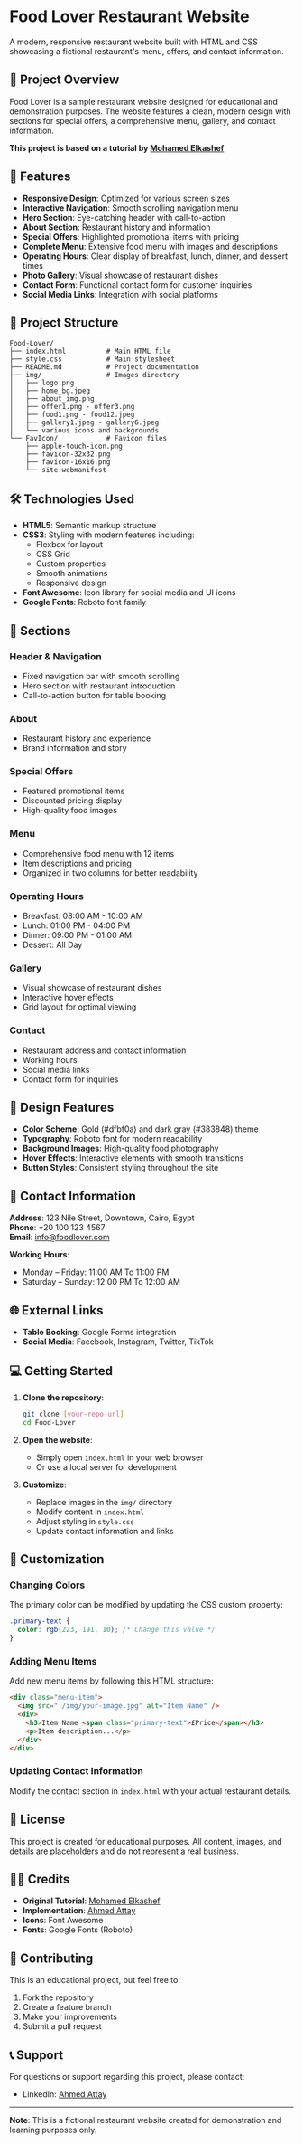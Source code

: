# Food Lover Restaurant Website

A modern, responsive restaurant website built with HTML and CSS showcasing a fictional restaurant's menu, offers, and contact information.

## 🍕 Project Overview

Food Lover is a sample restaurant website designed for educational and demonstration purposes. The website features a clean, modern design with sections for special offers, a comprehensive menu, gallery, and contact information.

**This project is based on a tutorial by [Mohamed Elkashef](https://www.youtube.com/@Mohamed.Elkashef)**

## 🚀 Features

- **Responsive Design**: Optimized for various screen sizes
- **Interactive Navigation**: Smooth scrolling navigation menu
- **Hero Section**: Eye-catching header with call-to-action
- **About Section**: Restaurant history and information
- **Special Offers**: Highlighted promotional items with pricing
- **Complete Menu**: Extensive food menu with images and descriptions
- **Operating Hours**: Clear display of breakfast, lunch, dinner, and dessert times
- **Photo Gallery**: Visual showcase of restaurant dishes
- **Contact Form**: Functional contact form for customer inquiries
- **Social Media Links**: Integration with social platforms

## 📂 Project Structure

```
Food-Lover/
├── index.html          # Main HTML file
├── style.css           # Main stylesheet
├── README.md           # Project documentation
├── img/                # Images directory
│   ├── logo.png
│   ├── home_bg.jpeg
│   ├── about_img.png
│   ├── offer1.png - offer3.png
│   ├── food1.png - food12.jpeg
│   ├── gallery1.jpeg - gallery6.jpeg
│   └── various icons and backgrounds
└── FavIcon/            # Favicon files
    ├── apple-touch-icon.png
    ├── favicon-32x32.png
    ├── favicon-16x16.png
    └── site.webmanifest
```

## 🛠️ Technologies Used

- **HTML5**: Semantic markup structure
- **CSS3**: Styling with modern features including:
  - Flexbox for layout
  - CSS Grid
  - Custom properties
  - Smooth animations
  - Responsive design
- **Font Awesome**: Icon library for social media and UI icons
- **Google Fonts**: Roboto font family

## 📱 Sections

### Header & Navigation

- Fixed navigation bar with smooth scrolling
- Hero section with restaurant introduction
- Call-to-action button for table booking

### About

- Restaurant history and experience
- Brand information and story

### Special Offers

- Featured promotional items
- Discounted pricing display
- High-quality food images

### Menu

- Comprehensive food menu with 12 items
- Item descriptions and pricing
- Organized in two columns for better readability

### Operating Hours

- Breakfast: 08:00 AM - 10:00 AM
- Lunch: 01:00 PM - 04:00 PM
- Dinner: 09:00 PM - 01:00 AM
- Dessert: All Day

### Gallery

- Visual showcase of restaurant dishes
- Interactive hover effects
- Grid layout for optimal viewing

### Contact

- Restaurant address and contact information
- Working hours
- Social media links
- Contact form for inquiries

## 🎨 Design Features

- **Color Scheme**: Gold (#dfbf0a) and dark gray (#383848) theme
- **Typography**: Roboto font for modern readability
- **Background Images**: High-quality food photography
- **Hover Effects**: Interactive elements with smooth transitions
- **Button Styles**: Consistent styling throughout the site

## 📍 Contact Information

**Address**: 123 Nile Street, Downtown, Cairo, Egypt  
**Phone**: +20 100 123 4567  
**Email**: info@foodlover.com

**Working Hours**:

- Monday – Friday: 11:00 AM To 11:00 PM
- Saturday – Sunday: 12:00 PM To 12:00 AM

## 🌐 External Links

- **Table Booking**: Google Forms integration
- **Social Media**: Facebook, Instagram, Twitter, TikTok

## 💻 Getting Started

1. **Clone the repository**:

   ```bash
   git clone [your-repo-url]
   cd Food-Lover
   ```

2. **Open the website**:

   - Simply open `index.html` in your web browser
   - Or use a local server for development

3. **Customize**:
   - Replace images in the `img/` directory
   - Modify content in `index.html`
   - Adjust styling in `style.css`
   - Update contact information and links

## 🔧 Customization

### Changing Colors

The primary color can be modified by updating the CSS custom property:

```css
.primary-text {
  color: rgb(223, 191, 10); /* Change this value */
}
```

### Adding Menu Items

Add new menu items by following this HTML structure:

```html
<div class="menu-item">
  <img src="./img/your-image.jpg" alt="Item Name" />
  <div>
    <h3>Item Name <span class="primary-text">£Price</span></h3>
    <p>Item description...</p>
  </div>
</div>
```

### Updating Contact Information

Modify the contact section in `index.html` with your actual restaurant details.

## 📝 License

This project is created for educational purposes. All content, images, and details are placeholders and do not represent a real business.

## 👨‍💻 Credits

- **Original Tutorial**: [Mohamed Elkashef](https://www.youtube.com/@Mohamed.Elkashef)
- **Implementation**: [Ahmed Attay](https://www.linkedin.com/in/ahmed-attay-173888252/)
- **Icons**: Font Awesome
- **Fonts**: Google Fonts (Roboto)

## 🤝 Contributing

This is an educational project, but feel free to:

1. Fork the repository
2. Create a feature branch
3. Make your improvements
4. Submit a pull request

## 📞 Support

For questions or support regarding this project, please contact:

- LinkedIn: [Ahmed Attay](https://www.linkedin.com/in/ahmed-attay-173888252/)

---

**Note**: This is a fictional restaurant website created for demonstration and learning purposes only.
